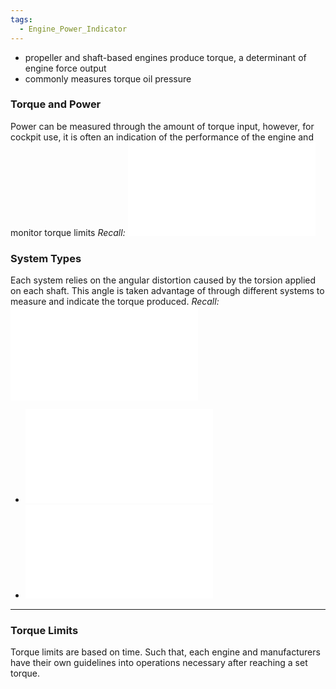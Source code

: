 ```yaml
---
tags:
  - Engine_Power_Indicator
---
```

- propeller and shaft-based engines produce torque, a determinant of engine force output
- commonly measures torque oil pressure 

### Torque and Power
Power can be measured through the amount of torque input, however, for cockpit use, it is often an indication of the performance of the engine and monitor torque limits
*Recall:* ![Power > Power and Torque](./Power.md#Power%20and%20Torque)

### System Types
Each system relies on the angular distortion caused by the torsion applied on each shaft. This angle is taken advantage of through different systems to measure and indicate the torque produced.
*Recall:* ![Torsion > General Equation](./Torsion.md#General%20Equation)
- ![Electronic Torque Indicating System](./Electronic%20Torque%20Indicating%20System.md)
- ![Balanced Oil Piston Hydromechanical Torque Indicating System](./Balanced%20Oil%20Piston%20Hydromechanical%20Torque%20Indicating%20System.md)

---
### Torque Limits
Torque limits are based on time. Such that, each engine and manufacturers have their own guidelines into operations necessary after reaching a set torque.